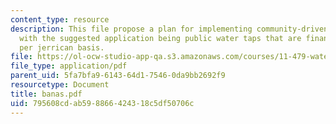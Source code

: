 ```yaml
---
content_type: resource
description: This file propose a plan for implementing community-driven water projects,
  with the suggested application being public water taps that are financed on an ability-to-pay,
  per jerrican basis.
file: https://ol-ocw-studio-app-qa.s3.amazonaws.com/courses/11-479-water-and-sanitation-infrastructure-planning-in-developing-countries-spring-2005/795608cdab598866424318c5df50706c_banas.pdf
file_type: application/pdf
parent_uid: 5fa7bfa9-6143-64d1-7546-0da9bb2692f9
resourcetype: Document
title: banas.pdf
uid: 795608cd-ab59-8866-4243-18c5df50706c
---
```

